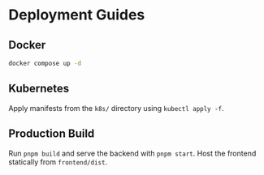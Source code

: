 # Deployment Guides

## Docker

```bash
docker compose up -d
```

## Kubernetes

Apply manifests from the `k8s/` directory using `kubectl apply -f`.

## Production Build

Run `pnpm build` and serve the backend with `pnpm start`. Host the frontend statically from `frontend/dist`.
